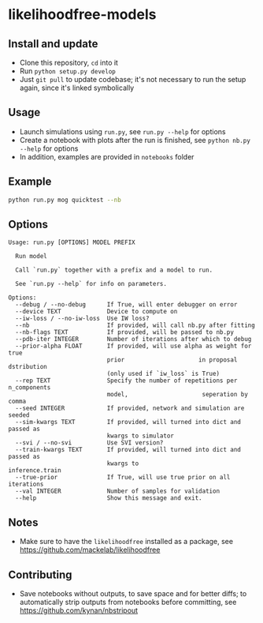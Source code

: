 # likelihoodfree-models

## Install and update

- Clone this repository, `cd` into it
- Run `python setup.py develop`
- Just `git pull` to update codebase; it's not necessary to run the setup again,
  since it's linked symbolically


## Usage

- Launch simulations using `run.py`, see `run.py --help` for options
- Create a notebook with plots after the run is finished, see `python nb.py --help` for options
- In addition, examples are provided in `notebooks` folder


## Example

```bash
python run.py mog quicktest --nb
```

## Options

```text
Usage: run.py [OPTIONS] MODEL PREFIX

  Run model

  Call `run.py` together with a prefix and a model to run.

  See `run.py --help` for info on parameters.

Options:
  --debug / --no-debug      If True, will enter debugger on error
  --device TEXT             Device to compute on
  --iw-loss / --no-iw-loss  Use IW loss?
  --nb                      If provided, will call nb.py after fitting
  --nb-flags TEXT           If provided, will be passed to nb.py
  --pdb-iter INTEGER        Number of iterations after which to debug
  --prior-alpha FLOAT       If provided, will use alpha as weight for true
                            prior                     in proposal dstribution
                            (only used if `iw_loss` is True)
  --rep TEXT                Specify the number of repetitions per n_components
                            model,                     seperation by comma
  --seed INTEGER            If provided, network and simulation are seeded
  --sim-kwargs TEXT         If provided, will turned into dict and passed as
                            kwargs to simulator
  --svi / --no-svi          Use SVI version?
  --train-kwargs TEXT       If provided, will turned into dict and passed as
                            kwargs to                     inference.train
  --true-prior              If True, will use true prior on all iterations
  --val INTEGER             Number of samples for validation
  --help                    Show this message and exit.
```

## Notes

- Make sure to have the `likelihoodfree` installed as a package, see https://github.com/mackelab/likelihoodfree


## Contributing

- Save notebooks without outputs, to save space and for better diffs; to automatically strip outputs from notebooks before committing, see https://github.com/kynan/nbstripout
